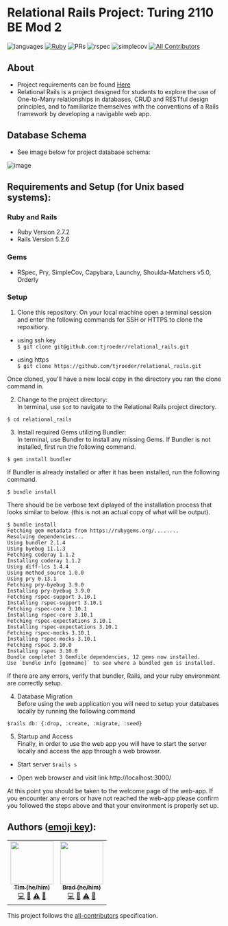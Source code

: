 # Relational Rails Project: Turing 2110 BE Mod 2

![languages](https://img.shields.io/github/languages/top/tjroeder/relational_rails?color=red)
[![Ruby](https://github.com/tjroeder/relational_rails/actions/workflows/tests.yml/badge.svg)](https://github.com/tjroeder/relational_rails/actions/workflows/tests.yml)
![PRs](https://img.shields.io/github/issues-pr-closed/tjroeder/relational_rails)
![rspec](https://img.shields.io/gem/v/rspec?color=blue&label=rspec)
![simplecov](https://img.shields.io/gem/v/simplecov?color=blue&label=simplecov) <!-- ALL-CONTRIBUTORS-BADGE:START - Do not remove or modify this section -->
[![All Contributors](https://img.shields.io/badge/contributors-2-orange.svg?style=flat)](#contributors-)
<!-- ALL-CONTRIBUTORS-BADGE:END -->

## About
- Project requirements can be found [Here](https://backend.turing.edu/module2/projects/relational_rails)
- Relational Rails is a project designed for students to explore the use of One-to-Many relationships in databases, CRUD and RESTful design principles, and to familiarize themselves with the conventions of a Rails framework by developing a navigable web app.

## Database Schema
- See image below for project database schema:

![image](https://user-images.githubusercontent.com/78194232/144355664-0c073ec2-161e-4dde-8569-1324766d7bc3.png)

## Requirements and Setup (for Unix based systems):

### Ruby and Rails
- Ruby Version 2.7.2
- Rails Version 5.2.6

### Gems
- RSpec, Pry, SimpleCov, Capybara, Launchy, Shoulda-Matchers v5.0, Orderly

### Setup
1. Clone this repository:
On your local machine open a terminal session and enter the following commands for SSH or HTTPS to clone the repositiory.


- using ssh key <br>
`$ git clone git@github.com:tjroeder/relational_rails.git`

- using https <br>
`$ git clone https://github.com/tjroeder/relational_rails.git`

Once cloned, you'll have a new local copy in the directory you ran the clone command in.

2. Change to the project directory:<br>
In terminal, use `$cd` to navigate to the Relational Rails project directory.

`$ cd relational_rails`

3. Install required Gems utilizing Bundler: <br>
In terminal, use Bundler to install any missing Gems. If Bundler is not installed, first run the following command.

`$ gem install bundler`

If Bundler is already installed or after it has been installed, run the following command.

`$ bundle install`

There should be be verbose text diplayed of the installation process that looks similar to below. (this is not an actual copy of what will be output).

```
$ bundle install
Fetching gem metadata from https://rubygems.org/........
Resolving dependencies...
Using bundler 2.1.4
Using byebug 11.1.3
Fetching coderay 1.1.2
Installing coderay 1.1.2
Using diff-lcs 1.4.4
Using method_source 1.0.0
Using pry 0.13.1
Fetching pry-byebug 3.9.0
Installing pry-byebug 3.9.0
Fetching rspec-support 3.10.1
Installing rspec-support 3.10.1
Fetching rspec-core 3.10.1
Installing rspec-core 3.10.1
Fetching rspec-expectations 3.10.1
Installing rspec-expectations 3.10.1
Fetching rspec-mocks 3.10.1
Installing rspec-mocks 3.10.1
Fetching rspec 3.10.0
Installing rspec 3.10.0
Bundle complete! 3 Gemfile dependencies, 12 gems now installed.
Use `bundle info [gemname]` to see where a bundled gem is installed.
```
If there are any errors, verify that bundler, Rails, and your ruby environment are correctly setup.

4. Database Migration<br>
Before using the web application you will need to setup your databases locally by running the following command

`$rails db: {:drop, :create, :migrate, :seed}`

5. Startup and Access<br>
Finally, in order to use the web app you will have to start the server locally and access the app through a web browser. 
- Start server
`$rails s`

- Open web browser and visit link
    http://localhost:3000/
    
At this point you should be taken to the welcome page of the web-app. If you encounter any errors or have not reached the web-app please confirm you followed the steps above and that your environment is properly set up.

## **Authors** ([emoji key](https://allcontributors.org/docs/en/emoji-key)):

<!-- ALL-CONTRIBUTORS-LIST:START - Do not remove or modify this section -->
<!-- prettier-ignore-start -->
<!-- markdownlint-disable -->
<table>
  <tr>
    <td align="center"><a href="https://github.com/tjroeder"><img src="https://avatars.githubusercontent.com/u/78194232?v=4" width="100px;" alt=""/><br /><sub><b>Tim (he/him)</b></sub></a><br /><a href="https://github.com/tjroeder/relational_rails/commits?author=tjroeder" title="Code">💻</a> <a href="#ideas-tjroeder" title="Ideas, Planning, & Feedback">🤔</a> <a href="https://github.com/tjroeder/relational_rails/commits?author=tjroeder" title="Tests">⚠️</a> <a href="https://github.com/tjroeder/relational_rails/pulls?q=is%3Apr+reviewed-by%3Atjroeder" title="Reviewed Pull Requests">👀</a></td>
    <td align="center"><a href="https://github.com/jbreit88"><img src="https://avatars.githubusercontent.com/u/88853324?v=4?s=100" width="100px;" alt=""/><br /><sub><b>Brad (he/him)</b></sub></a><br /><a href="https://github.com/tjroeder/relational_rails/commits?author=jbreit88" title="Code">💻</a> <a href="#ideas-jbreit88" title="Ideas, Planning, & Feedback">🤔</a> <a href="https://github.com/tjroeder/relational_rails/commits?author=jbreit88" title="Tests">⚠️</a> <a href="https://github.com/tjroeder/relational_rails/pulls?q=is%3Apr+reviewed-by%3Ajbreit88" title="Reviewed Pull Requests">👀</a></td>
  </tr>
</table>

<!-- markdownlint-restore -->
<!-- prettier-ignore-end -->

<!-- ALL-CONTRIBUTORS-LIST:END -->

This project follows the [all-contributors](https://github.com/all-contributors/all-contributors) specification.
<!--
